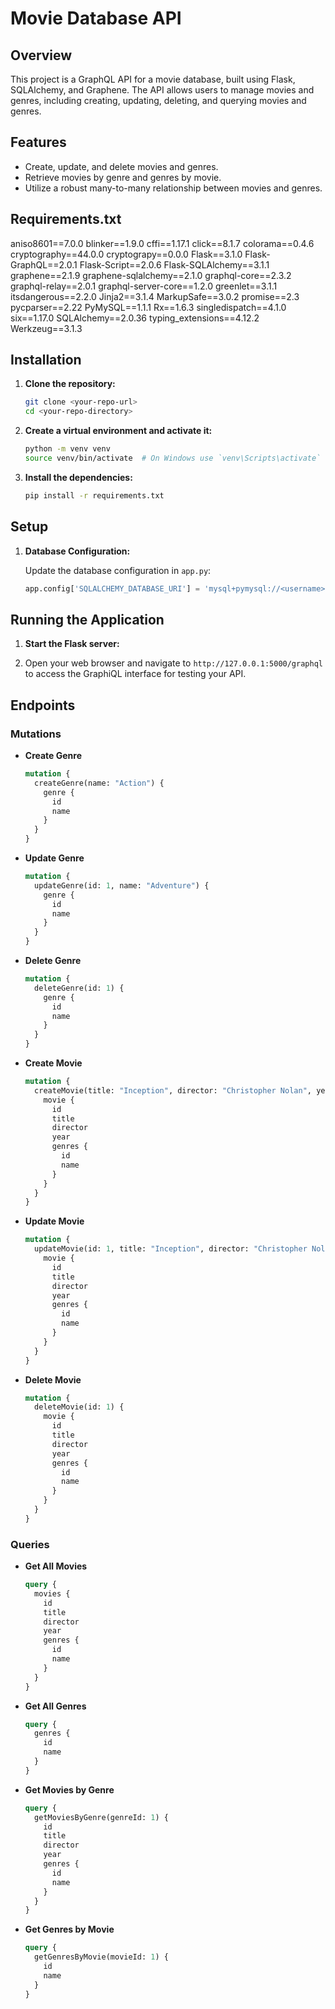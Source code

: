 # Movie Database API

## Overview

This project is a GraphQL API for a movie database, built using Flask, SQLAlchemy, and Graphene. The API allows users to manage movies and genres, including creating, updating, deleting, and querying movies and genres.

## Features

- Create, update, and delete movies and genres.
- Retrieve movies by genre and genres by movie.
- Utilize a robust many-to-many relationship between movies and genres.


## Requirements.txt
aniso8601==7.0.0
blinker==1.9.0
cffi==1.17.1
click==8.1.7
colorama==0.4.6
cryptography==44.0.0
cryptograpy==0.0.0
Flask==3.1.0
Flask-GraphQL==2.0.1
Flask-Script==2.0.6
Flask-SQLAlchemy==3.1.1
graphene==2.1.9
graphene-sqlalchemy==2.1.0
graphql-core==2.3.2
graphql-relay==2.0.1
graphql-server-core==1.2.0
greenlet==3.1.1
itsdangerous==2.2.0
Jinja2==3.1.4
MarkupSafe==3.0.2
promise==2.3
pycparser==2.22
PyMySQL==1.1.1
Rx==1.6.3
singledispatch==4.1.0
six==1.17.0
SQLAlchemy==2.0.36
typing_extensions==4.12.2
Werkzeug==3.1.3


## Installation

1. **Clone the repository:**
    ```bash
    git clone <your-repo-url>
    cd <your-repo-directory>
    ```

2. **Create a virtual environment and activate it:**
    ```bash
    python -m venv venv
    source venv/bin/activate  # On Windows use `venv\Scripts\activate`
    ```

3. **Install the dependencies:**
    ```bash
    pip install -r requirements.txt
    ```

## Setup

1. **Database Configuration:**

    Update the database configuration in `app.py`:
    ```python
    app.config['SQLALCHEMY_DATABASE_URI'] = 'mysql+pymysql://<username>:<password>@localhost/<database_name>'
    ```


## Running the Application

1. **Start the Flask server:**


2.   Open your web browser and navigate to `http://127.0.0.1:5000/graphql` to access the GraphiQL interface for testing your API.

## Endpoints

### Mutations

- **Create Genre**
    ```graphql
    mutation {
      createGenre(name: "Action") {
        genre {
          id
          name
        }
      }
    }
    ```

- **Update Genre**
    ```graphql
    mutation {
      updateGenre(id: 1, name: "Adventure") {
        genre {
          id
          name
        }
      }
    }
    ```

- **Delete Genre**
    ```graphql
    mutation {
      deleteGenre(id: 1) {
        genre {
          id
          name
        }
      }
    }
    ```

- **Create Movie**
    ```graphql
    mutation {
      createMovie(title: "Inception", director: "Christopher Nolan", year: 2010, genreIds: [1]) {
        movie {
          id
          title
          director
          year
          genres {
            id
            name
          }
        }
      }
    }
    ```

- **Update Movie**
    ```graphql
    mutation {
      updateMovie(id: 1, title: "Inception", director: "Christopher Nolan", year: 2010, genreIds: [1]) {
        movie {
          id
          title
          director
          year
          genres {
            id
            name
          }
        }
      }
    }
    ```

- **Delete Movie**
    ```graphql
    mutation {
      deleteMovie(id: 1) {
        movie {
          id
          title
          director
          year
          genres {
            id
            name
          }
        }
      }
    }
    ```

### Queries

- **Get All Movies**
    ```graphql
    query {
      movies {
        id
        title
        director
        year
        genres {
          id
          name
        }
      }
    }
    ```

- **Get All Genres**
    ```graphql
    query {
      genres {
        id
        name
      }
    }
    ```

- **Get Movies by Genre**
    ```graphql
    query {
      getMoviesByGenre(genreId: 1) {
        id
        title
        director
        year
        genres {
          id
          name
        }
      }
    }
    ```

- **Get Genres by Movie**
    ```graphql
    query {
      getGenresByMovie(movieId: 1) {
        id
        name
      }
    }
    ```




